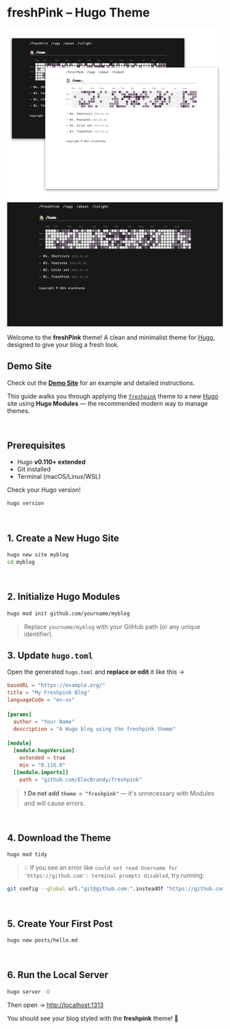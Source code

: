 # freshPink – Hugo Theme

<img src="https://raw.githubusercontent.com/elecbrandy/freshpink/main/images/tn.png" width="600">
<img src="https://raw.githubusercontent.com/elecbrandy/freshpink/main/images/screenshot.png" width="600">

Welcome to the **freshPink** theme! A clean and minimalist theme for [Hugo](https://gohugo.io/), designed to give your blog a fresh look.

## Demo Site

Check out the [**Demo Site**](https://elecbrandy.github.io/freshpink/) for an example and detailed instructions.  

This guide walks you through applying the [`freshpink`](https://github.com/ElecBrandy/freshpink) theme to a new [Hugo](https://gohugo.io/) site using **Hugo Modules** — the recommended modern way to manage themes.

<br>

## Prerequisites

- Hugo **v0.110+ extended**  
- Git installed  
- Terminal (macOS/Linux/WSL)  

Check your Hugo version!

```bash
hugo version
```

<br>

## 1. Create a New Hugo Site

```bash
hugo new site myblog
cd myblog
```

<br>

## 2. Initialize Hugo Modules

```bash
hugo mod init github.com/yourname/myblog
```

> Replace `yourname/myblog` with your GitHub path (or any unique identifier).

## 3. Update `hugo.toml`

Open the generated `hugo.toml` and **replace or edit** it like this ->

```toml
baseURL = "https://example.org/"
title = "My Freshpink Blog"
languageCode = "en-us"

[params]
  author = "Your Name"
  description = "A Hugo blog using the freshpink theme"

[module]
  [module.hugoVersion]
    extended = true
    min = "0.116.0"
  [[module.imports]]
    path = "github.com/ElecBrandy/freshpink"
```

> ❗ **Do not add `theme = "freshpink"`** — it's unnecessary with Modules and will cause errors.

<br>

## 4. Download the Theme

```bash
hugo mod tidy
```

> 💡 If you see an error like
> `could not read Username for 'https://github.com': terminal prompts disabled`,
> try running:

```bash
git config --global url."git@github.com:".insteadOf "https://github.com/"
```

<br>

## 5. Create Your First Post

```bash
hugo new posts/hello.md
```
<br>

## 6. Run the Local Server

```bash
hugo server -D
```

Then open -> [http://localhost:1313](http://localhost:1313)

You should see your blog styled with the **freshpink** theme! 🎉

